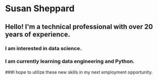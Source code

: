 # Susan Sheppard
## Hello! I'm a technical professional with over 20 years of experience.

### I am interested in data science.
### I am currently learning data engineering and Python.
###I hope to utilize these new skills in my next employment opportunity.
